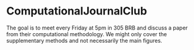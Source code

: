 # ComputationalJournalClub
The goal is to meet every Friday at 5pm in 305 BRB and discuss a paper from their computational methodology. We might only cover the supplementary methods and not necessarily the main figures. 
